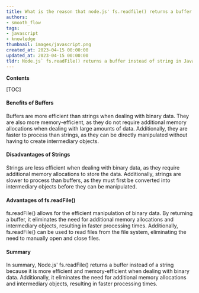 ```yaml
---
title: What is the reason that node.js' fs.readfile() returns a buffer instead of a string?
authors:
- smooth_flow
tags:
- javascript
- knowledge
thumbnail: images/javascript.png
created_at: 2023-04-15 00:00:00
updated_at: 2023-04-15 00:00:00
tldr: Node.js` fs.readFile() returns a buffer instead of string in Javascript because buffers are more efficient for dealing with binary data.
---
```


**Contents**

[TOC]

#### Benefits of Buffers

Buffers are more efficient than strings when dealing with binary data. They are also more memory-efficient, as they do not require additional memory allocations when dealing with large amounts of data. Additionally, they are faster to process than strings, as they can be directly manipulated without having to create intermediary objects.

#### Disadvantages of Strings

Strings are less efficient when dealing with binary data, as they require additional memory allocations to store the data. Additionally, strings are slower to process than buffers, as they must first be converted into intermediary objects before they can be manipulated.

#### Advantages of fs.readFile()

fs.readFile() allows for the efficient manipulation of binary data. By returning a buffer, it eliminates the need for additional memory allocations and intermediary objects, resulting in faster processing times. Additionally, fs.readFile() can be used to read files from the file system, eliminating the need to manually open and close files.

#### Summary

In summary, Node.js' fs.readFile() returns a buffer instead of a string because it is more efficient and memory-efficient when dealing with binary data. Additionally, it eliminates the need for additional memory allocations and intermediary objects, resulting in faster processing times.
